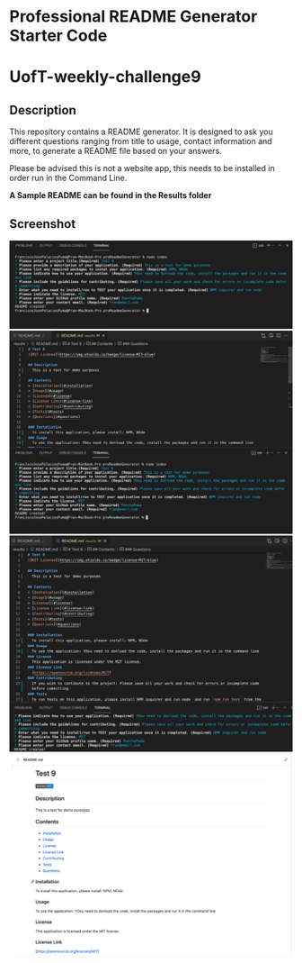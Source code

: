# Professional README Generator Starter Code
# UofT-weekly-challenge9

## Description

This repository contains a README generator. It is designed to ask you different questions ranging from title to usage, contact information and more, to generate a README file based on your answers. 

Please be advised this is not a website app, this needs to be installed in order run in the Command Line.

**A Sample README can be found in the Results folder**

## Screenshot

![ScreenShot1](/assets/images/sample1.jpeg)
![ScreenShot2](/assets/images/sample2.jpeg)
![ScreenShot3](/assets/images/sample3.jpeg)
![ScreenShot4](/assets/images/sample4.jpeg)



